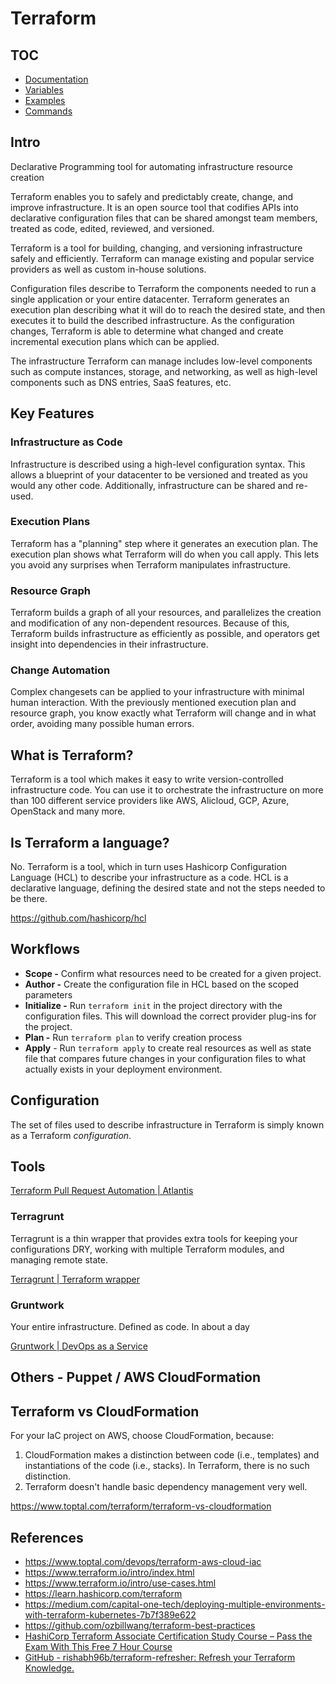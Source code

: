 # Terraform

## TOC

- [Documentation](devops/others/terraform/documentation.md)
- [Variables](devops/others/terraform/variables.md)
- [Examples](devops/others/terraform/examples.md)
- [Commands](devops/others/terraform/commands.md)

## Intro

Declarative Programming tool for automating infrastructure resource creation

Terraform enables you to safely and predictably create, change, and improve infrastructure. It is an open source tool that codifies APIs into declarative configuration files that can be shared amongst team members, treated as code, edited, reviewed, and versioned.

Terraform is a tool for building, changing, and versioning infrastructure safely and efficiently. Terraform can manage existing and popular service providers as well as custom in-house solutions.

Configuration files describe to Terraform the components needed to run a single application or your entire datacenter. Terraform generates an execution plan describing what it will do to reach the desired state, and then executes it to build the described infrastructure. As the configuration changes, Terraform is able to determine what changed and create incremental execution plans which can be applied.

The infrastructure Terraform can manage includes low-level components such as compute instances, storage, and networking, as well as high-level components such as DNS entries, SaaS features, etc.

## Key Features

### Infrastructure as Code

Infrastructure is described using a high-level configuration syntax. This allows a blueprint of your datacenter to be versioned and treated as you would any other code. Additionally, infrastructure can be shared and re-used.

### Execution Plans

Terraform has a "planning" step where it generates an execution plan. The execution plan shows what Terraform will do when you call apply. This lets you avoid any surprises when Terraform manipulates infrastructure.

### Resource Graph

Terraform builds a graph of all your resources, and parallelizes the creation and modification of any non-dependent resources. Because of this, Terraform builds infrastructure as efficiently as possible, and operators get insight into dependencies in their infrastructure.

### Change Automation

Complex changesets can be applied to your infrastructure with minimal human interaction. With the previously mentioned execution plan and resource graph, you know exactly what Terraform will change and in what order, avoiding many possible human errors.

## What is Terraform?

Terraform is a tool which makes it easy to write version-controlled infrastructure code. You can use it to orchestrate the infrastructure on more than 100 different service providers like AWS, Alicloud, GCP, Azure, OpenStack and many more.

## Is Terraform a language?

No. Terraform is a tool, which in turn uses Hashicorp Configuration Language (HCL) to describe your infrastructure as a code. HCL is a declarative language, defining the desired state and not the steps needed to be there.

https://github.com/hashicorp/hcl

## Workflows

- **Scope -** Confirm what resources need to be created for a given project.
- **Author -** Create the configuration file in HCL based on the scoped parameters
- **Initialize -** Run `terraform init` in the project directory with the configuration files. This will download the correct provider plug-ins for the project.
- **Plan -** Run `terraform plan` to verify creation process
- **Apply** - Run `terraform apply` to create real resources as well as state file that compares future changes in your configuration files to what actually exists in your deployment environment.

## Configuration

The set of files used to describe infrastructure in Terraform is simply known as a Terraform *configuration*.

## Tools

[Terraform Pull Request Automation | Atlantis](https://www.runatlantis.io/)

### Terragrunt

Terragrunt is a thin wrapper that provides extra tools for keeping your configurations DRY, working with multiple Terraform modules, and managing remote state.

[Terragrunt | Terraform wrapper](https://terragrunt.gruntwork.io/)

### Gruntwork

Your entire infrastructure. Defined as code. In about a day

[Gruntwork | DevOps as a Service](https://gruntwork.io/)

## Others - Puppet / AWS CloudFormation

## Terraform vs CloudFormation

For your IaC project on AWS, choose CloudFormation, because:

1. CloudFormation makes a distinction between code (i.e., templates) and instantiations of the code (i.e., stacks). In Terraform, there is no such distinction.
2. Terraform doesn't handle basic dependency management very well.

https://www.toptal.com/terraform/terraform-vs-cloudformation

## References

- https://www.toptal.com/devops/terraform-aws-cloud-iac
- https://www.terraform.io/intro/index.html
- https://www.terraform.io/intro/use-cases.html
- https://learn.hashicorp.com/terraform
- https://medium.com/capital-one-tech/deploying-multiple-environments-with-terraform-kubernetes-7b7f389e622
- https://github.com/ozbillwang/terraform-best-practices
- [HashiCorp Terraform Associate Certification Study Course – Pass the Exam With This Free 7 Hour Course](https://www.freecodecamp.org/news/hashicorp-terraform-associate-certification-study-course-pass-the-exam-with-this-free-12-hour-course)
- [GitHub - rishabh96b/terraform-refresher: Refresh your Terraform Knowledge.](https://github.com/rishabh96b/terraform-refresher)
